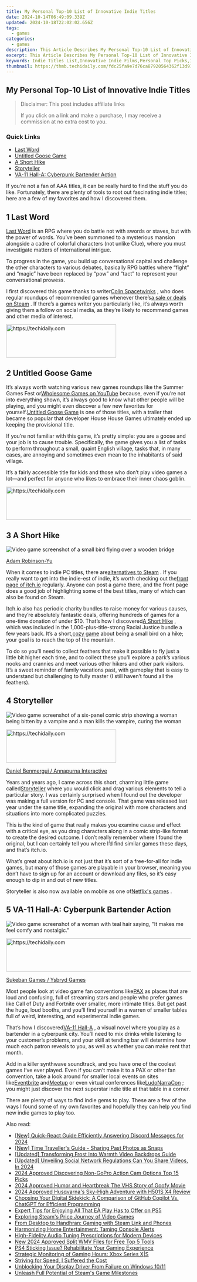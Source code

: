 ```yaml
---
title: My Personal Top-10 List of Innovative Indie Titles
date: 2024-10-14T06:49:09.339Z
updated: 2024-10-18T22:02:02.656Z
tags:
  - games
categories:
  - games
description: This Article Describes My Personal Top-10 List of Innovative Indie Titles
excerpt: This Article Describes My Personal Top-10 List of Innovative Indie Titles
keywords: Indie Titles List,Innovative Indie Films,Personal Top Picks,Indie Genre Selection,Top-10 Indie Discoveries,Innovative Film Choices,Fresh Indie Releases
thumbnail: https://thmb.techidaily.com/fdc25fa9e7d76ca87920564362f13d91c2db273783ec5bcb39c2377739cf581a.jpg
---
```


## My Personal Top-10 List of Innovative Indie Titles

>  Disclaimer: This post includes affiliate links
>
>  If you click on a link and make a purchase, I may receive a commission at no extra cost to you.
>

### Quick Links

* [Last Word](#last-word)
* [Untitled Goose Game](#untitled-goose-game)
* [A Short Hike](#a-short-hike)
* [Storyteller](#storyteller)
* [VA-11 Hall-A: Cyberpunk Bartender Action](#va-11-hall-a-cyberpunk-bartender-action)

 If you’re not a fan of AAA titles, it can be really hard to find the stuff you do like. Fortunately, there are plenty of tools to root out fascinating indie titles; here are a few of my favorites and how I discovered them.

## 1 Last Word

[Last Word](https://store.steampowered.com/app/355530/Last%5FWord/) is an RPG where you do battle not with swords or staves, but with the power of words. You’ve been summoned to a mysterious mansion alongside a cadre of colorful characters (not unlike Clue), where you must investigate matters of international intrigue.

 To progress in the game, you build up conversational capital and challenge the other characters to various debates, basically RPG battles where “fight” and “magic” have been replaced by “pow” and “tact” to represent your conversational prowess.

 I first discovered this game thanks to writer[Colin Spacetwinks](https://twitter.com/spacetwinks) , who does regular roundups of recommended games whenever there’s[a sale or deals on Steam](https://www.makeuseof.com/tag/5-ways-to-make-sure-you-get-the-best-deals-on-steam-games/) . If there’s a games writer you particularly like, it’s always worth giving them a follow on social media, as they’re likely to recommend games and other media of interest.

<!-- affiliate ads begin -->
<a href="https://laganoo.pxf.io/c/5597632/1484951/16446" target="_top" id="1484951">
  <img src="//a.impactradius-go.com/display-ad/16446-1484951" border="0" alt="https://techidaily.com" width="300" height="90"/>
</a>
<img height="0" width="0" src="https://laganoo.pxf.io/i/5597632/1484951/16446" style="position:absolute;visibility:hidden;" border="0" />
<!-- affiliate ads end -->

## 2 Untitled Goose Game

 It’s always worth watching various new games roundups like the Summer Games Fest or[Wholesome Games on YouTube](https://www.youtube.com/c/WholesomeGames) because, even if you’re not into everything shown, it’s always good to know what other people will be playing, and you might even discover a few new favorites for yourself.[Untitled Goose Game](https://goose.game/) is one of those titles, with a trailer that became so popular that developer House House Games ultimately ended up keeping the provisional title.

 If you’re not familiar with this game, it’s pretty simple: you are a goose and your job is to cause trouble. Specifically, the game gives you a list of tasks to perform throughout a small, quaint English village, tasks that, in many cases, are annoying and sometimes even mean to the inhabitants of said village.

 It’s a fairly accessible title for kids and those who don’t play video games a lot—and perfect for anyone who likes to embrace their inner chaos goblin.

<!-- affiliate ads begin -->
<a href="https://appsumo.8odi.net/c/5597632/2130889/7443" target="_top" id="2130889">
  <img src="//a.impactradius-go.com/display-ad/7443-2130889" border="0" alt="https://techidaily.com" width="600" height="90"/>
</a>
<img height="0" width="0" src="https://appsumo.8odi.net/i/5597632/2130889/7443" style="position:absolute;visibility:hidden;" border="0" />
<!-- affiliate ads end -->

## 3 A Short Hike

![Video game screenshot of a small bird flying over a wooden bridge](https://static1.makeuseofimages.com/wordpress/wp-content/uploads/2024/05/a-short-hike-screenshot.png)

[Adam Robinson-Yu](https://ashorthike.com/)

 When it comes to indie PC titles, there are[alternatives to Steam](https://www.makeuseof.com/tag/tired-steam-best-alternative-gaming-clients/) . If you really want to get into the indie-est of indie, it’s worth checking out the[front page of itch.io](https://itch.io/) regularly. Anyone can post a game there, and the front page does a good job of highlighting some of the best titles, many of which can also be found on Steam.

 Itch.io also has periodic charity bundles to raise money for various causes, and they’re absolutely fantastic deals, offering hundreds of games for a one-time donation of under $10\. That’s how I discovered[A Short Hike](https://ashorthike.com/) , which was included in the 1,000-plus-title-strong Racial Justice bundle a few years back. It’s a short,[cozy game](https://www.makeuseof.com/what-are-cozy-games/) about being a small bird on a hike; your goal is to reach the top of the mountain.

 To do so you’ll need to collect feathers that make it possible to fly just a little bit higher each time, and to collect these you’ll explore a park’s various nooks and crannies and meet various other hikers and other park visitors. It’s a sweet reminder of family vacations past, with gameplay that is easy to understand but challenging to fully master (I still haven’t found all the feathers).

## 4 Storyteller

![Video game screenshot of a six-panel comic strip showing a woman being bitten by a vampire and a man kills the vampire, curing the woman](https://static1.makeuseofimages.com/wordpress/wp-content/uploads/2024/05/storyteller-vampire-screenshot.jpg)

<!-- affiliate ads begin -->
<a href="https://aligracehair.sjv.io/c/5597632/1934138/19272" target="_top" id="1934138">
  <img src="//a.impactradius-go.com/display-ad/19272-1934138" border="0" alt="https://techidaily.com" width="300" height="90"/>
</a>
<img height="0" width="0" src="https://aligracehair.sjv.io/i/5597632/1934138/19272" style="position:absolute;visibility:hidden;" border="0" />
<!-- affiliate ads end -->

[Daniel Benmergui / Annapurna Interactive](https://annapurnainteractive.com/en/games/storyteller)

 Years and years ago, I came across this short, charming little game called[Storyteller](https://annapurnainteractive.com/en/games/storyteller) where you would click and drag various elements to tell a particular story. I was certainly surprised when I found out the developer was making a full version for PC and console. That game was released last year under the same title, expanding the original with more characters and situations into more complicated puzzles.

 This is the kind of game that really makes you examine cause and effect with a critical eye, as you drag characters along in a comic strip-like format to create the desired outcome. I don’t really remember where I found the original, but I can certainly tell you where I’d find similar games these days, and that’s itch.io.

 What’s great about itch.io is not just that it’s sort of a free-for-all for indie games, but many of those games are playable in your browser, meaning you don’t have to sign up for an account or download any files, so it’s easy enough to dip in and out of new titles.

 Storyteller is also now available on mobile as one of[Netflix's games](https://www.makeuseof.com/how-to-play-games-on-netflix/) .

## 5 VA-11 Hall-A: Cyberpunk Bartender Action

![Video game screenshot of a woman with teal hair saying, "It makes me feel comfy and nostalgic."](https://static1.makeuseofimages.com/wordpress/wp-content/uploads/2024/05/valhalla-bartending-screenshot.png)

<!-- affiliate ads begin -->
<a href="https://aligracehair.sjv.io/c/5597632/2027167/19272" target="_top" id="2027167">
  <img src="//a.impactradius-go.com/display-ad/19272-2027167" border="0" alt="https://techidaily.com" width="728" height="90"/>
</a>
<img height="0" width="0" src="https://aligracehair.sjv.io/i/5597632/2027167/19272" style="position:absolute;visibility:hidden;" border="0" />
<!-- affiliate ads end -->

[Sukeban Games / Ysbryd Games](https://waifubartending.com/)

 Most people look at video game fan conventions like[PAX](https://www.paxsite.com/global/en-us.html) as places that are loud and confusing, full of streaming stars and people who prefer games like Call of Duty and Fortnite over smaller, more intimate titles. But get past the huge, loud booths, and you’ll find yourself in a warren of smaller tables full of weird, interesting, and experimental indie games.

 That’s how I discovered[VA-11 Hall-A](https://waifubartending.com/) , a visual novel where you play as a bartender in a cyberpunk city. You’ll need to mix drinks while listening to your customer’s problems, and your skill at tending bar will determine how much each patron reveals to you, as well as whether you can make rent that month.

 Add in a killer synthwave soundtrack, and you have one of the coolest games I’ve ever played. Even if you can’t make it to a PAX or other fan convention, take a look around for smaller local events on sites like[Eventbrite](https://www.eventbrite.com/) and[Meetup](https://www.meetup.com/) or even virtual conferences like[LudoNarraCon](https://www.ludonarracon.com/) ; you might just discover the next superstar indie title at that table in a corner.

 There are plenty of ways to find indie gems to play. These are a few of the ways I found some of my own favorites and hopefully they can help you find new indie games to play too.

<ins class="adsbygoogle"
     style="display:block"
     data-ad-format="autorelaxed"
     data-ad-client="ca-pub-7571918770474297"
     data-ad-slot="1223367746"></ins>

<ins class="adsbygoogle"
     style="display:block"
     data-ad-client="ca-pub-7571918770474297"
     data-ad-slot="8358498916"
     data-ad-format="auto"
     data-full-width-responsive="true"></ins>

<span class="atpl-alsoreadstyle">Also read:</span>
<div><ul>
<li><a href="https://discord-videos.techidaily.com/new-quick-react-guide-efficiently-answering-discord-messages-for-2024/"><u>[New] Quick-React Guide Efficiently Answering Discord Messages for 2024</u></a></li>
<li><a href="https://snapchat-videos.techidaily.com/new-time-travellers-guide-sharing-past-photos-as-snaps/"><u>[New] Time Traveller's Guide - Sharing Past Photos as Snaps</u></a></li>
<li><a href="https://facebook-video-share.techidaily.com/updated-transforming-frost-into-warmth-video-backdrops-guide/"><u>[Updated] Transforming Frost Into Warmth Video Backdrops Guide</u></a></li>
<li><a href="https://facebook-clips.techidaily.com/updated-unveiling-social-network-regulations-can-you-share-videos-in-2024/"><u>[Updated] Unveiling Social Network Regulations Can You Share Videos, In 2024</u></a></li>
<li><a href="https://fox-helps.techidaily.com/2024-approved-discovering-non-gopro-action-cam-options-top-15-picks/"><u>2024 Approved Discovering Non-GoPro Action Cam Options Top 15 Picks</u></a></li>
<li><a href="https://some-techniques.techidaily.com/2024-approved-humor-and-heartbreak-the-vhs-story-of-goofy-movie/"><u>2024 Approved Humor and Heartbreak The VHS Story of Goofy Movie</u></a></li>
<li><a href="https://fox-http.techidaily.com/2024-approved-husqvarnas-sky-high-adventure-with-h501s-x4-review/"><u>2024 Approved Husqvarna's Sky-High Adventure with H501S X4 Review</u></a></li>
<li><a href="https://tech-revival.techidaily.com/choosing-your-digital-sidekick-a-comparison-of-github-copilot-vs-chatgpt-for-efficient-programming/"><u>Choosing Your Digital Sidekick: A Comparison of GitHub Copilot Vs. ChatGPT for Efficient Programming</u></a></li>
<li><a href="https://games-able.techidaily.com/expert-tips-for-enjoying-all-that-ea-play-has-to-offer-on-ps5/"><u>Expert Tips for Enjoying All That EA Play Has to Offer on PS5</u></a></li>
<li><a href="https://games-able.techidaily.com/exploring-steams-price-journey-of-video-games/"><u>Exploring Steam's Price Journey of Video Games</u></a></li>
<li><a href="https://games-able.techidaily.com/from-desktop-to-handhran-gaming-with-steam-link-and-phones/"><u>From Desktop to Handhran: Gaming with Steam Link and Phones</u></a></li>
<li><a href="https://games-able.techidaily.com/harmonizing-home-entertainment-taming-console-alerts/"><u>Harmonizing Home Entertainment: Taming Console Alerts</u></a></li>
<li><a href="https://sound-tweaking.techidaily.com/high-fidelity-audio-tuning-prescriptions-for-modern-devices/"><u>High-Fidelity Audio Tuning Prescriptions for Modern Devices</u></a></li>
<li><a href="https://smart-video-editing.techidaily.com/new-2024-approved-split-wmv-files-for-free-top-5-tools/"><u>New 2024 Approved Split WMV Files for Free Top 5 Tools</u></a></li>
<li><a href="https://games-able.techidaily.com/ps4-sticking-issue-rehabilitate-your-gaming-experience/"><u>PS4 Sticking Issue? Rehabilitate Your Gaming Experience</u></a></li>
<li><a href="https://games-able.techidaily.com/strategic-monitoring-of-gaming-hours-xbox-series-xs/"><u>Strategic Monitoring of Gaming Hours: Xbox Series X|S</u></a></li>
<li><a href="https://games-able.techidaily.com/striving-for-speed-i-suffered-the-cost/"><u>Striving for Speed, I Suffered the Cost</u></a></li>
<li><a href="https://games-able.techidaily.com/unblocking-your-display-driver-from-failure-on-windows-1011/"><u>Unblocking Your Display Driver From Failure on Windows 10/11</u></a></li>
<li><a href="https://games-able.techidaily.com/unleash-full-potential-of-steams-game-milestones/"><u>Unleash Full Potential of Steam's Game Milestones</u></a></li>
</ul></div>

